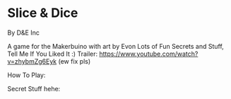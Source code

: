# Slice & Dice
By D&E Inc

A game for the Makerbuino with art by Evon
Lots of Fun Secrets and Stuff, Tell Me If You Liked It :)
Trailer: https://www.youtube.com/watch?v=zhybmZg6Eyk (ew fix pls)

How To Play:

Secret Stuff hehe:
